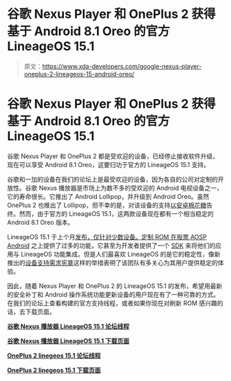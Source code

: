 # 谷歌 Nexus Player 和 OnePlus 2 获得基于 Android 8.1 Oreo 的官方 LineageOS 15.1

> 原文：<https://www.xda-developers.com/google-nexus-player-oneplus-2-lineageos-15-android-oreo/>

# 谷歌 Nexus Player 和 OnePlus 2 获得基于 Android 8.1 Oreo 的官方 LineageOS 15.1

谷歌 Nexus Player 和 OnePlus 2 都是受欢迎的设备，已经停止接收软件升级，现在可以享受 Android 8.1 Oreo，这要归功于官方的 LineageOS 15.1 支持。

谷歌和一加的设备在我们的论坛上是最受欢迎的设备，因为各自的公司对定制的开放性。谷歌 Nexus 播放器是市场上为数不多的受欢迎的 Android 电视设备之一，它的寿命很长。它推出了 Android Lollipop，并升级到 Android Oreo。虽然 OnePlus 2 也推出了 Lollipop，但不幸的是，对该设备的支持[以安卓棉花糖](https://www.xda-developers.com/oneplus-finally-confirms-no-official-android-nougat-update-for-the-oneplus-2/)告终。然而，由于官方的 LineageOS 15.1，这两款设备现在都有一个相当稳定的 Android 8.1 Oreo 版本。

LineageOS 15.1 于上个月[发布，仅针对少数设备。定制 ROM 在](https://www.xda-developers.com/lineageos-15-android-oreo-officially-announced/)[股票 AOSP Android](https://www.xda-developers.com/lineageos-15-feature-list-overview-screenshots-video/) 之上提供了过多的功能，它甚至为开发者提供了一个 [SDK](https://www.xda-developers.com/lineageos-announce-lineagesdk/) 来将他们的应用与 LineageOS 功能集成。但是人们最喜欢 LineageOS 的是它的稳定性，像新推出的[设备支持需求宪章](https://www.xda-developers.com/lineageos-device-support-requirements-charter/)这样的举措表明了该团队有多关心为其用户提供稳定的体验。

因此，随着 Nexus Player 和 OnePlus 2 的 LineageOS 15.1 的发布，希望用最新的安全补丁和 Android 操作系统功能更新设备的用户现在有了一种可靠的方式。在我们的论坛上查看构建的官方支持线程，或者如果你现在对刷新 ROM 感兴趣的话，去下载页面。

[**谷歌 Nexus 播放器 LineageOS 15.1 论坛线程**](https://forum.xda-developers.com/nexus-player/orig-development/official-lineage-os-15-1-tv-t3765985)

[**谷歌 Nexus 播放器 LineageOS 15.1 下载页面**](https://download.lineageos.org/fugu)

[**OnePlus 2 linegeos 15.1 论坛线程**](https://forum.xda-developers.com/oneplus-2/orig-development/rom-lineageos-15-x-oneplus2-android-8-x-t3741272)

[**OnePlus 2 linegeos 15.1 下载页面**](https://download.lineageos.org/oneplus2)